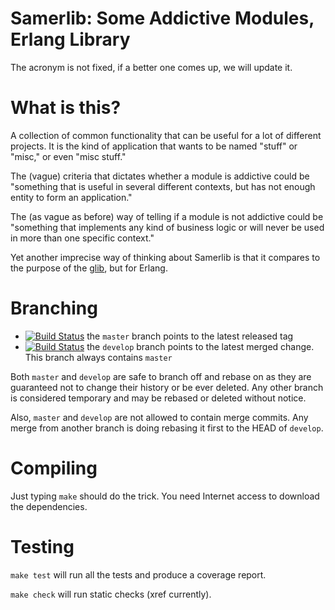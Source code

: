 # Samerlib: Some Addictive Modules, Erlang Library

The acronym is not fixed, if a better one comes up, we will update it.

# What is this?

A collection of common functionality that can be useful for a lot of different
projects. It is the kind of application that wants to be named "stuff" or
"misc," or even "misc stuff."

The (vague) criteria that dictates whether a module is addictive could be
"something that is useful in several different contexts, but has not enough
entity to form an application."

The (as vague as before) way of telling if a module is not addictive could be
"something that implements any kind of business logic or will never be used in
more than one specific context."

Yet another imprecise way of thinking about Samerlib is that it compares to the
purpose of the [glib](http://developer.gnome.org/glib/), but for Erlang.

# Branching

 * [![Build
   Status](https://secure.travis-ci.org/samuelrivas/samerlib.png?branch=master)](http://travis-ci.org/samuelrivas/samerlib)
   the `master` branch points to the latest released tag
 * [![Build
   Status](https://secure.travis-ci.org/samuelrivas/samerlib.png?branch=develop)](http://travis-ci.org/samuelrivas/samerlib)
   the `develop` branch points to the latest merged change. This branch always
   contains `master`

Both `master` and `develop` are safe to branch off and rebase on as they are
guaranteed not to change their history or be ever deleted. Any other branch is
considered temporary and may be rebased or deleted without notice.

Also, `master` and `develop` are not allowed to contain merge commits. Any merge
from another branch is doing rebasing it first to the HEAD of `develop`.

# Compiling

Just typing `make` should do the trick. You need Internet access to download the
dependencies.

# Testing

`make test` will run all the tests and produce a coverage report.

`make check` will run static checks (xref currently).
